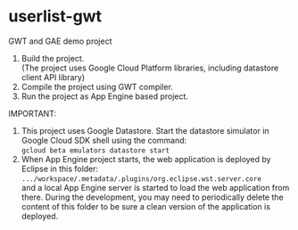 # userlist-gwt

GWT and GAE demo project

1. Build the project.  
(The project uses Google Cloud Platform libraries, including datastore client API library)
2. Compile the project using GWT compiler.
3. Run the project as App Engine based project.

IMPORTANT:

1. This project uses Google Datastore. Start the datastore simulator in Google Cloud SDK shell using the command:  
 `gcloud beta emulators datastore start`
2. When App Engine project starts, the web application is deployed by Eclipse in this folder:  
`.../workspace/.metadata/.plugins/org.eclipse.wst.server.core`  
and a local App Engine server is started to load the web application from there.
During the development, you may need to periodically delete the content of this folder to be sure a clean version of the application is deployed.
